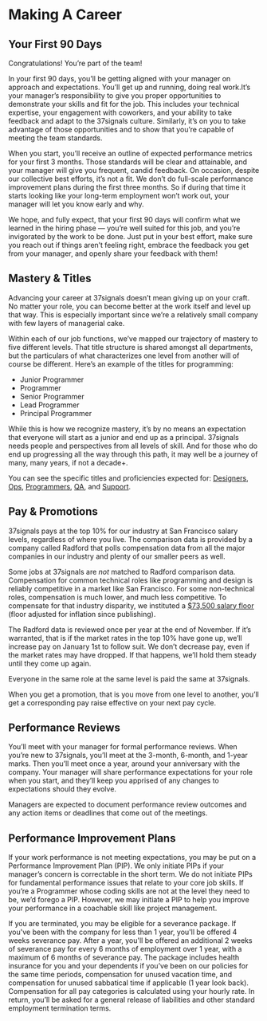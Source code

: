 # Making A Career

## Your First 90 Days

Congratulations! You’re part of the team!

In your first 90 days, you’ll be getting aligned with your manager on approach and expectations. You’ll get up and running, doing real work.It’s your manager’s responsibility to give you proper opportunities to demonstrate your skills and fit for the job. This includes your technical expertise, your engagement with coworkers, and your ability to take feedback and adapt to the 37signals culture. Similarly, it’s on you to take advantage of those opportunities and to show that you’re capable of meeting the team standards.

When you start, you’ll receive an outline of expected performance metrics for your first 3 months. Those standards will be clear and attainable, and your manager will give you frequent, candid feedback. On occasion, despite our collective best efforts, it’s not a fit. We don’t do full-scale performance improvement plans during the first three months. So if during that time it starts looking like your long-term employment won’t work out, your manager will let you know early and why.

We hope, and fully expect, that your first 90 days will confirm what we learned in the hiring phase — you’re well suited for this job,  and you’re invigorated by the work to be done. Just put in your best effort, make sure you reach out if things aren’t feeling right, embrace the feedback you get from your manager, and openly share your feedback with them!

## Mastery & Titles

Advancing your career at 37signals doesn’t mean giving up on your craft. No matter your role, you can become better at the work itself and level up that way. This is especially important since we’re a relatively small company with few layers of managerial cake.

Within each of our job functions, we’ve mapped our trajectory of mastery to five different levels. That title structure is shared amongst all departments, but the particulars of what characterizes one level from another will of course be different. Here’s an example of the titles for programming:

* Junior Programmer
* Programmer
* Senior Programmer
* Lead Programmer
* Principal Programmer

While this is how we recognize mastery, it’s by no means an expectation that everyone will start as a junior and end up as a principal. 37signals needs people and perspectives from all levels of skill. And for those who do end up progressing all the way through this path, it may well be a journey of many, many years, if not a decade+.

You can see the specific titles and proficiencies expected for: [Designers](https://github.com/basecamp/handbook/blob/master/titles-for-designers.md), [Ops](https://github.com/basecamp/handbook/blob/master/titles-for-ops.md), [Programmers](https://github.com/basecamp/handbook/blob/master/titles-for-programmers.md), [QA](https://github.com/basecamp/handbook/blob/master/titles-for-QA.md), and [Support](https://github.com/basecamp/handbook/blob/master/titles-for-support.md).

## Pay & Promotions

37signals pays at the top 10% for our industry at San Francisco salary levels, regardless of where you live. The comparison data is provided by a company called Radford that polls compensation data from all the major companies in our industry and plenty of our smaller peers as well. 

Some jobs at 37signals are *not* matched to Radford comparison data. Compensation for common technical roles like programming and design is reliably competitive in a market like San Francisco. For some non-technical roles, compensation is much lower, and much less competitive. To compensate for that industry disparity, we instituted a [$73,500 salary floor](https://m.signalvnoise.com/minimum-pay-at-basecamp-is-now-70000/) (floor adjusted for inflation since publishing).

The Radford data is reviewed once per year at the end of November. If it’s warranted, that is if the market rates in the top 10% have gone up, we’ll increase pay on January 1st to follow suit. We don’t decrease pay, even if the market rates may have dropped. If that happens, we’ll hold them steady until they come up again.

Everyone in the same role at the same level is paid the same at 37signals.

When you get a promotion, that is you move from one level to another, you’ll get a corresponding pay raise effective on your next pay cycle.

## Performance Reviews

You’ll meet with your manager for formal performance reviews. When you’re new to 37signals, you’ll meet at the 3-month, 6-month, and 1-year marks. Then you’ll meet once a year, around your anniversary with the company. Your manager will share performance expectations for your role when you start, and they’ll keep you apprised of any changes to expectations should they evolve.

Managers are expected to document performance review outcomes and any action items or deadlines that come out of the meetings.

## Performance Improvement Plans

If your work performance is not meeting expectations, you may be put on a Performance Improvement Plan (PIP). We only initiate PIPs if your manager’s concern is correctable in the short term. We do not initiate PIPs for fundamental performance issues that relate to your core job skills. If you’re a Programmer whose coding skills are not at the level they need to be, we’d forego a PIP. However, we may initiate a PIP to help you improve your performance in a coachable skill like project management.

If you are terminated, you may be eligible for a severance package. If you've been with the company for less than 1 year, you'll be offered 4 weeks severance pay. After a year, you'll be offered an additional 2 weeks of severance pay for every 6 months of employment over 1 year, with a maximum of 6 months of severance pay. The package includes health insurance for you and your dependents if you’ve been on our policies for the same time periods, compensation for unused vacation time, and compensation for unused sabbatical time if applicable (1 year look back). Compensation for all pay categories is calculated using your hourly rate. In return, you’ll be asked for a general release of liabilities and other standard employment termination terms.
